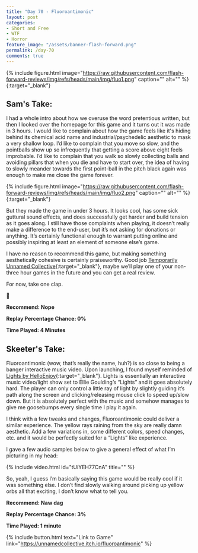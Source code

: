 ```yaml
---
title: "Day 70 - Fluoroantimonic"
layout: post
categories:
- Short and Free
- WTF
- Horror
feature_image: "/assets/banner-flash-forward.png"
permalink: /day-70
comments: true
---
```


{% include figure.html image="https://raw.githubusercontent.com/flash-forward-reviews/img/refs/heads/main/img/fluo1.png" caption="" alt="" %}{:target="_blank"}

## Sam's Take:

I had a whole intro about how we overuse the word pretentious written, but then I looked over the homepage for this game and it turns out it was made in 3 hours. I would like to complain about how the game feels like it's hiding behind its chemical acid name and industrial/psychedelic aesthetic to mask a very shallow loop. I’d like to complain that you move so slow, and the pointballs show up so infrequently that getting a score above eight feels improbable. I’d like to complain that you walk so slowly collecting balls and avoiding pillars that when you die and have to start over, the idea of having to slowly meander towards the first point-ball in the pitch black again was enough to make me close the game forever. 

{% include figure.html image="https://raw.githubusercontent.com/flash-forward-reviews/img/refs/heads/main/img/fluo2.png" caption="" alt="" %}{:target="_blank"}

But they made the game in under 3 hours. It looks cool, has some sick guttural sound effects, and does successfully get harder and build tension as it goes along. I still have those complaints when playing, it doesn’t really make a difference to the end-user, but it’s not asking for donations or anything. It’s certainly functional enough to warrant putting online and possibly inspiring at least an element of someone else’s game.

I have no reason to recommend this game, but making something aesthetically cohesive is certainly praiseworthy. Good job [Temporarily Unnamed Collective](https://unnamedcollective.itch.io/){:target="_blank"}, maybe we’ll play one of your non-three hour games in the future and you can get a real review.

For now, take one clap.

👏

**Recommend: Nope**

**Replay Percentage Chance: 0%**

**Time Played: 4 Minutes**

## Skeeter's Take:

Fluoroantimonic (wow, that’s really the name, huh?) is so close to being a banger interactive music video. 
Upon launching, I found myself reminded of [Lights by HelloEnjoy](https://helloenjoy.com/lights){:target="_blank"}. Lights is essentially an interactive music video/light show set to Ellie Goulding’s “Lights” and it goes absolutely hard. The player can only control a little ray of light by slightly guiding it’s path along the screen and clicking/releasing mouse click to speed up/slow down. But it is absolutely perfect with the music and somehow manages to give me goosebumps every single time I play it again. 

I think with a few tweaks and changes, Fluoroantimonic could deliver a similar experience. The yellow rays raining from the sky are really damn aesthetic. Add a few variations in, some different colors, speed changes, etc. and it would be perfectly suited for a “Lights” like experience. 

I gave a few audio samples below to give a general effect of what I’m picturing in my head: 

{% include video.html id="tUiYEH77CnA" title="" %}

So, yeah, I guess I’m basically saying this game would be really cool if it was something else. I don’t find slowly walking around picking up yellow orbs all that exciting, I don’t know what to tell you. 

**Recommend: Naw dag** 

**Replay Percentage Chance: 3%**

**Time Played: 1 minute** 

{% include button.html text="Link to Game" link="https://unnamedcollective.itch.io/fluoroantimonic" %}